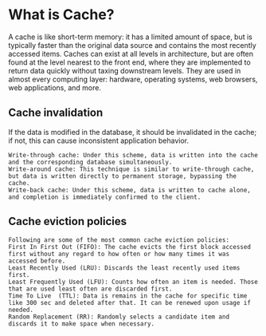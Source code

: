 
# What is Cache?
A cache is like short-term memory: it has a limited amount of space, but is typically faster than the original data source and contains the most recently accessed items. Caches can exist at all levels in architecture, but are often found at the level nearest to the front end, where they are implemented to return data quickly without taxing downstream levels.
They are used in almost every computing layer: hardware, operating systems, web browsers, web applications, and more.

## Cache invalidation 
If the data is modified in the database, it should be invalidated in the cache; if not, this can cause inconsistent application behavior.

    Write-through cache: Under this scheme, data is written into the cache and the corresponding database simultaneously.
    Write-around cache: This technique is similar to write-through cache, but data is written directly to permanent storage, bypassing the cache.
    Write-back cache: Under this scheme, data is written to cache alone, and completion is immediately confirmed to the client.

## Cache eviction policies
    Following are some of the most common cache eviction policies:
    First In First Out (FIFO): The cache evicts the first block accessed first without any regard to how often or how many times it was accessed before.
    Least Recently Used (LRU): Discards the least recently used items first.
    Least Frequently Used (LFU): Counts how often an item is needed. Those that are used least often are discarded first.
    Time To Live  (TTL): Data is remains in the cache for specific time like 300 sec and deleted after that. It can be renewed upon usage if needed. 
    Random Replacement (RR): Randomly selects a candidate item and discards it to make space when necessary.

